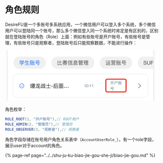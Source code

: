 # 角色规则

DesireFU是一个多账号多系统应用，一个微信用户可以登入多个系统，多个微信用户可以登陆同一个账号，那么多个微信登入同一个系统时肯定是有区别的，区别就在登陆账号的角色（Role）上面：例如有些账号是开户账号，有些账号是管理，有些账号只是观察者，登陆账号后只能观察数据，不能进行操作：

![&#x9996;&#x9875;&#x5C55;&#x793A;&#x8D26;&#x53F7;&#x89D2;&#x8272;](../../.gitbook/assets/image%20%2821%29.png)

角色枚举：

```java
ROLE_ROOT(1, "开户账号"),// ROOT用户
ROLE_ADMIN(2, "管理员"),// 管理员
ROLE_OBSERVER(3, "观察者"),// 观察者
```

角色字段存储在账号用户角色关系表中（`AccountUserRole_`），有一个role字段，展示user对于account的角色。

{% page-ref page="../../shu-ju-ku-biao-jie-gou-she-ji/biao-jie-gou.md" %}



